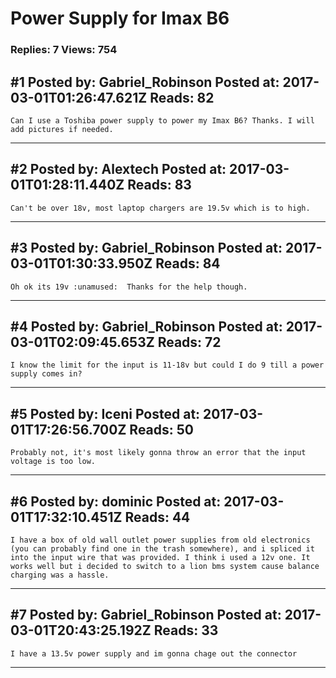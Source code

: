 # Power Supply for Imax B6

### Replies: 7 Views: 754

## \#1 Posted by: Gabriel_Robinson Posted at: 2017-03-01T01:26:47.621Z Reads: 82

```
Can I use a Toshiba power supply to power my Imax B6? Thanks. I will add pictures if needed.
```

---
## \#2 Posted by: Alextech Posted at: 2017-03-01T01:28:11.440Z Reads: 83

```
Can't be over 18v, most laptop chargers are 19.5v which is to high.
```

---
## \#3 Posted by: Gabriel_Robinson Posted at: 2017-03-01T01:30:33.950Z Reads: 84

```
Oh ok its 19v :unamused:  Thanks for the help though.
```

---
## \#4 Posted by: Gabriel_Robinson Posted at: 2017-03-01T02:09:45.653Z Reads: 72

```
I know the limit for the input is 11-18v but could I do 9 till a power supply comes in?
```

---
## \#5 Posted by: Iceni Posted at: 2017-03-01T17:26:56.700Z Reads: 50

```
Probably not, it's most likely gonna throw an error that the input voltage is too low.
```

---
## \#6 Posted by: dominic Posted at: 2017-03-01T17:32:10.451Z Reads: 44

```
I have a box of old wall outlet power supplies from old electronics (you can probably find one in the trash somewhere), and i spliced it into the input wire that was provided. I think i used a 12v one. It works well but i decided to switch to a lion bms system cause balance charging was a hassle.
```

---
## \#7 Posted by: Gabriel_Robinson Posted at: 2017-03-01T20:43:25.192Z Reads: 33

```
I have a 13.5v power supply and im gonna chage out the connector
```

---
